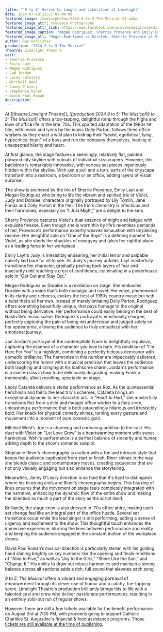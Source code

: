 ```yaml
---
title: "'9 to 5' Serves Up Laughs and Liberation at Limelight"
date: 2024-07-19T12:27:07-04:00
featured_image: /media/photos/2024-9-to-5-The-Musical-01.webp
featured_image_attr: Provence Photography
featured_image_attr_link: https://www.facebook.com/provencedigitalmedia
featured_image_caption: "Megan Rodriguez, Sherrie Provence and Emily Layt bring to life the vibrant and spirited trio of Doralee, Violet and Judy in Limelight Theatre's rendition of '9 to 5: The Musical'"
featured_image_alt: "Megan Rodriguez as Doralee, Sherrie Provence as Violet and Emily Layt as Judy in Limelight Theatre's production of '9 to 5'"
author: Ray Hollister
production: "2024 9 to 5 The Musical"
Theatre: Limelight Theatre
cast: 
- Sherrie Provence
- Emily Layt
- Megan Rodriguez
- Jad Jordan
- Lacey Cataleta
- Mitchell Wohl
- Jonny O'Leary
- Stephanie Riner
- David Paul Rowan
description:
---
```

At [[theatre:Limelight Theatre]], *[[production:2024 9 to 5: The Musical|9 to 5: The Musical]]* offers a toe-tapping, delightful romp through the highs and lows of office life in the late '70s. This spirited adaptation of the 1980s hit film, with music and lyrics by the iconic Dolly Parton, follows three office workers as they enact a wild plan to kidnap their "sexist, egotistical, lying, hypocritical bigot" of a boss and run the company themselves, leading to unexpected hilarity and heart.

At first glance, the stage features a seemingly, relatively flat, painted plywood city skyline with cutouts of individual skyscrapers. However, this backdrop is remarkably innovative, with various set pieces ingeniously hidden within the skyline. With just a pull and a turn, parts of the cityscape transform into a restroom, a bedroom or an office, adding layers of visual surprise. 

The show is anchored by the trio of Sherrie Provence, Emily Layt and Megan Rodriguez who bring to life the vibrant and spirited trio of Violet, Judy and Doralee, characters originally portrayed by Lily Tomlin, Jane Fonda and Dolly Parton in the film. The trio's chemistry is infectious and their harmonies, especially on "I Just Might," are a delight to the ears.

Sherry Provence captures Violet's dual essence of might and fatigue with exquisite finesse. Even though she is worn thin by life’s relentless demands of her, Provence's performance expertly weaves exhaustion with unyielding resolve. Her delightful solo on "One of the Boys" is a defining moment for Violet, as she sheds the shackles of misogyny and takes her rightful place as a leading force in her workplace.

Emily Layt's Judy is irresistibly endearing, her initial terror and palpable naivety laid bare for all to see. As Judy's journey unfolds, Layt masterfully transitions her character, gradually peeling back layers of fear and insecurity until reaching a crest of confidence, culminating in a powerhouse solo in “Get Out and Stay Out.” 

Megan Rodriguez as Doralee is a revelation on stage. She embodies Doralee with a voice that’s both nostalgic and novel. Her voice, phenomenal in its clarity and richness, evokes the best of 1980s country music but with a twist that’s all her own. Instead of merely imitating Dolly Parton, Rodriguez offers something beautifully unique, that pays homage to the original without being derivative. Her performance could easily belong in the best of Nashville’s music scene. Rodriguez's portrayal is emotionally charged, perfectly capturing the pain of being misunderstood and judged solely on her appearance, allowing the audience to truly empathize with her emotional journey.

Jad Jordan's portrayal of the contemptible Frank is delightfully repulsive, capturing the essence of a character you love to hate. His rendition of "I'm Here For You" is a highlight, combining a perfectly hideous demeanor with comedic brilliance. The harmonies in this number are impeccably delivered, underscoring the humor with a musical precision that leaves the audience both laughing and cringing at his loathsome charm. Jordan's performance is a masterclass in how to be deliciously disgusting, making Frank a memorable, albeit revolting, spectacle on stage.

Lacey Cataleta delivers a stellar performance as Roz. As the quintessential henchman and foil to the lead trio's schemes, Cataleta brings an exceptional dynamic to her character arc. In "Heart to Hart," she masterfully transitions Roz from a mild and meager office worker to a fiery siren, unleashing a performance that is both astoundingly hilarious and irresistibly bold. Her knack for physical comedy shines, turning every gesture and movement into a moment of pure comedic gold.

Mitchell Wohl's Joe is a charming and endearing addition to the cast. His duet with Violet on "Let Love Grow" is a heartwarming moment with sweet harmonies. Wohl's performance is a perfect balance of sincerity and humor, adding depth to the show's romantic subplot. 

Stephanie Riner's choreography is crafted with a fun and intricate style that keeps the audience captivated from start to finish. Riner shines in the way she blends classic and contemporary moves, creating sequences that are not only visually engaging but also enhance the storytelling. 

Meanwhile, Jonny O'Leary direction is so fluid that it's hard to distinguish where his blocking ends and Riner’s choreography begins. This blurring of lines ensures that the movement on stage feels completely integrated with the narrative, enhancing the dynamic flow of the entire show and making the direction as much a part of the story as the script itself. 

Brilliantly, the stage crew is also dressed in '70s office attire, making each set change feel like an integral part of the office hustle. Several set transitions occur while the lead singer is still performing, adding a sense of urgency and excitement to the show. This thoughtful touch enhances the immersive experience, blurring the lines between performance and reality and keeping the audience engaged in the constant motion of the workplace drama. 

David Paul Rowan’s musical direction is particularly stellar, with his guiding hand shining brightly on key numbers like the opening and finale renditions of "Nine to Five," as well as "Joy to the Girls," "Shine Like the Sun," and "Change It." His ability to draw out robust harmonies and maintain a strong balance across all sections adds a rich, full sound that elevates each song. 

*9 to 5: The Musical* offers a vibrant and engaging portrayal of empowerment through its clever use of humor and a catchy, toe-tapping score. Limelight Theatre's production brilliantly brings this to life with a talented cast and crew who deliver passionate performances, resulting in an entirely sold-out run of regular shows. 

However, there are still a few tickets available for the benefit performance on August 3rd at 7:30 PM, with proceeds going to support Catholic Charities St. Augustine's financial & food assistance programs. Those [tickets are still available at the time of publishing](https://one.bidpal.net/ccbtheatre2024/ticketing).